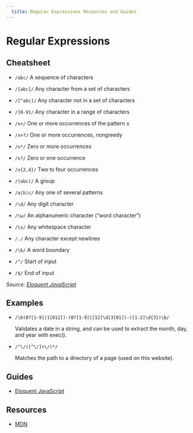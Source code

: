 ```yaml
---
  title: Regular Expressions Resources and Guides
---
```


# Regular Expressions

## Cheatsheet

* `/abc/` A sequence of characters

* `/[abc]/` Any character from a set of characters

* `/[^abc]/` Any character not in a set of characters

* `/[0-9]/` Any character in a range of characters

* `/x+/` One or more occurrences of the pattern x

* `/x+?/` One or more occurrences, nongreedy

* `/x*/` Zero or more occurrences

* `/x?/` Zero or one occurrence

* `/x{2,4}/` Two to four occurrences

* `/(abc)/` A group

* `/a|b|c/` Any one of several patterns

* `/\d/` Any digit character

* `/\w/` An alphanumeric character (“word character”)

* `/\s/` Any whitespace character

* `/./` Any character except newlines

* `/\b/` A word boundary

* `/^/` Start of input

* `/$/` End of input

*Source: [Eloquent JavaScript](https://eloquentjavascript.net/09_regexp.html#h_ErccPg/l98)*

## Examples

* `/\b(0?[1-9]|1[012])-(0?[1-9]|[12]\d|3[01])-([1-2]\d{3})\b/`

  Validates a date in a string, and can be used to extract the month, day, and year with exec().

* `/^\/([^\/]+\/)*/`

  Matches the path to a directory of a page (used on this website).

## Guides
* [Eloquent JavaScript](https://eloquentjavascript.net/09_regexp.html)

## Resources
* [MDN](https://developer.mozilla.org/en-US/docs/Web/JavaScript/Guide/Regular_Expressions)